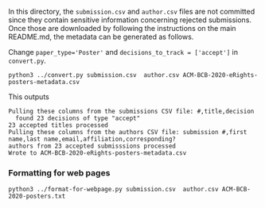 In this directory, the `submission.csv` and `author.csv` files are not committed since they contain sensitive information concerning rejected submissions. Once those are downloaded by following the instructions on the main README.md, the metadata can be generated as follows.

Change `paper_type='Poster'` and `decisions_to_track = ['accept']` in `convert.py`.

```
python3 ../convert.py submission.csv  author.csv ACM-BCB-2020-eRights-posters-metadata.csv
```

This outputs

```
Pulling these columns from the submissions CSV file: #,title,decision
  found 23 decisions of type "accept"
23 accepted titles processed
Pulling these columns from the authors CSV file: submission #,first name,last name,email,affiliation,corresponding?
authors from 23 accepted submisssions processed
Wrote to ACM-BCB-2020-eRights-posters-metadata.csv
```
### Formatting for web pages

```
python3 ../format-for-webpage.py submission.csv  author.csv ACM-BCB-2020-posters.txt
```
